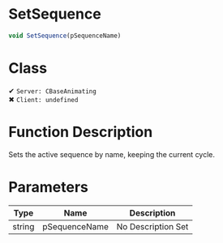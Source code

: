 # SetSequence
```js
void SetSequence(pSequenceName)
```
# Class
✔ `Server: CBaseAnimating`  
✖ `Client: undefined`  

# Function Description
Sets the active sequence by name, keeping the current cycle.
# Parameters
Type|Name|Description
--|--|--
string|pSequenceName|No Description Set

